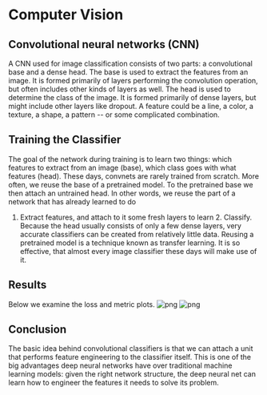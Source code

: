# Computer Vision
## Convolutional neural networks (CNN)
A CNN used for image classification consists of two parts: a convolutional base and a dense head.
The base is used to extract the features from an image. 
It is formed primarily of layers performing the convolution operation, but often includes other kinds of layers as well.
The head is used to determine the class of the image. 
It is formed primarily of dense layers, but might include other layers like dropout.
A feature could be a line, a color, a texture, a shape, a pattern -- or some complicated combination.
## Training the Classifier
The goal of the network during training is to learn two things:
which features to extract from an image (base),
which class goes with what features (head).
These days, convnets are rarely trained from scratch. 
More often, we reuse the base of a pretrained model. 
To the pretrained base we then attach an untrained head. 
In other words, we reuse the part of a network that has already learned to do 
1. Extract features, and attach to it some fresh layers to learn 2. Classify.
Because the head usually consists of only a few dense layers, very accurate classifiers can be created from relatively little data.
Reusing a pretrained model is a technique known as transfer learning. 
It is so effective, that almost every image classifier these days will make use of it.
## Results
Below we examine the loss and metric plots.
![png](result1.png)
![png](result2.png)
## Conclusion
The basic idea behind convolutional classifiers is that we can attach a unit that performs feature engineering to the classifier itself.
This is one of the big advantages deep neural networks have over traditional machine learning models: 
given the right network structure, the deep neural net can learn how to engineer the features it needs to solve its problem.

